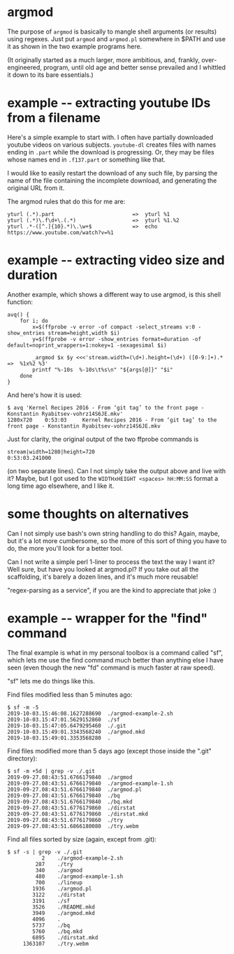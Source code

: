 # argmod

The purpose of `argmod` is basically to mangle shell arguments (or results)
using regexes.  Just put `argmod` and `argmod.pl` somewhere in $PATH and use
it as shown in the two example programs here.

(It originally started as a much larger, more ambitious, and, frankly,
over-engineered, program, until old age and better sense prevailed and I
whittled it down to its bare essentials.)

# example -- extracting youtube IDs from a filename

Here's a simple example to start with.  I often have partially downloaded
youtube videos on various subjects.  `youtube-dl` creates files with names
ending in `.part` while the download is progressing.  Or, they may be files
whose names end in `.f137.part` or something like that.

I would like to easily restart the download of any such file, by parsing the
name of the file containing the incomplete download, and generating the
original URL from it.

The argmod rules that do this for me are:

    yturl (.*).part                         =>  yturl %1
    yturl (.*)\.f\d+\.(.*)                  =>  yturl %1.%2
    yturl .*-([^.]{10}.*)\.\w+$             =>  echo https://www.youtube.com/watch?v=%1

# example -- extracting video size and duration

Another example, which shows a different way to use argmod, is this shell
function:

    avq() {
        for i; do
            x=$(ffprobe -v error -of compact -select_streams v:0 -show_entries stream=height,width $i)
            y=$(ffprobe -v error -show_entries format=duration -of default=noprint_wrappers=1:nokey=1 -sexagesimal $i)

            _argmod $x $y <<<'stream.width=(\d+).height=(\d+) ([0-9:]+).*   =>  %1x%2 %3'
            printf "%-10s  %-10s\t%s\n" "${args[@]}" "$i"
        done
    }

And here's how it is used:

    $ avq 'Kernel Recipes 2016 - From ‘git tag’ to the front page - Konstantin Ryabitsev-vohrz14S6JE.mkv'
    1280x720    0:53:03     Kernel Recipes 2016 - From ‘git tag’ to the front page - Konstantin Ryabitsev-vohrz14S6JE.mkv

Just for clarity, the original output of the two ffprobe commands is

    stream|width=1280|height=720
    0:53:03.241000

(on two separate lines).  Can I not simply take the output above and live with
it?  Maybe, but I got used to the `WIDTHxHEIGHT <spaces> hH:MM:SS` format a
long time ago elsewhere, and I like it.

# some thoughts on alternatives

Can I not simply use bash's own string handling to do this?  Again, maybe, but
it's a lot more cumbersome, so the more of this sort of thing you have to do,
the more you'll look for a better tool.

Can I not write a simple perl 1-liner to process the text the way I want it?
Well sure, but have you looked at argmod.pl?  If you take out all the
scaffolding, it's barely a dozen lines, and it's much more reusable!

"regex-parsing as a service", if you are the kind to appreciate that joke :)

# example -- wrapper for the "find" command

The final example is what in my personal toolbox is a command called "sf",
which lets me use the find command much better than anything else I have seen
(even though the new "fd" command is much faster at raw speed).

"sf" lets me do things like this.

Find files modified less than 5 minutes ago:

    $ sf -m -5
    2019-10-03.15:46:08.1627288690  ./argmod-example-2.sh
    2019-10-03.15:47:01.5629152860  ./sf
    2019-10-03.15:47:05.6479295460  ./.git
    2019-10-03.15:49:01.3343568240  ./argmod.mkd
    2019-10-03.15:49:01.3353568280  .

Find files modified more than 5 days ago (except those inside the ".git" directory):

    $ sf -m +5d | grep -v ./.git
    2019-09-27.08:43:51.6766179840  ./argmod
    2019-09-27.08:43:51.6766179840  ./argmod-example-1.sh
    2019-09-27.08:43:51.6766179840  ./argmod.pl
    2019-09-27.08:43:51.6766179840  ./bq
    2019-09-27.08:43:51.6766179840  ./bq.mkd
    2019-09-27.08:43:51.6776179860  ./dirstat
    2019-09-27.08:43:51.6776179860  ./dirstat.mkd
    2019-09-27.08:43:51.6776179860  ./try
    2019-09-27.08:43:51.6866180080  ./try.webm

Find all files sorted by size (again, except from .git):

    $ sf -s | grep -v ./.git
               2    ./argmod-example-2.sh
             287    ./try
             340    ./argmod
             480    ./argmod-example-1.sh
             700    ./lineup
            1936    ./argmod.pl
            3122    ./dirstat
            3191    ./sf
            3526    ./README.mkd
            3949    ./argmod.mkd
            4096    .
            5737    ./bq
            5760    ./bq.mkd
            6895    ./dirstat.mkd
         1363107    ./try.webm

